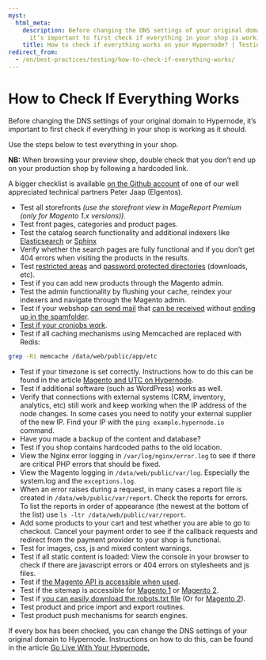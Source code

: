 ```yaml
---
myst:
  html_meta:
    description: Before changing the DNS settings of your original domain to Hypernode,
      it’s important to first check if everything in your shop is working as it should.
    title: How to check if everything works on your Hypernode? | Testing
redirect_from:
  - /en/best-practices/testing/how-to-check-if-everything-works/
---
```


<!-- source: https://support.hypernode.com/en/best-practices/testing/how-to-check-if-everything-works/ -->

# How to Check If Everything Works

Before changing the DNS settings of your original domain to Hypernode, it’s important to first check if everything in your shop is working as it should.

Use the steps below to test everything in your shop.

**NB:** When browsing your preview shop, double check that you don’t end up on your production shop by following a hardcoded link.

A bigger checklist is available [on the Github account](https://gist.github.com/peterjaap/10016278) of one of our well appreciated technical partners Peter Jaap (Elgentos).

- Test all storefronts *(use the storefront view in MageReport Premium (only for Magento 1.x versions)).*
- Test front pages, categories and product pages.
- Test the catalog search functionality and additional indexers like [Elasticsearch](../../best-practices/performance/how-to-improve-your-magento-search.md#elasticsearch) or [Sphinx](../../best-practices/performance/how-to-improve-your-magento-search.md#sphinx)
- Verify whether the search pages are fully functional and if you don’t get 404 errors when visiting the products in the results.
- Test [restricted areas](../../hypernode-platform/nginx/how-to-deny-access-to-locations-and-directories.md) and [password protected directories](../../hypernode-platform/nginx/how-to-protect-your-magento-store-with-a-password-in-nginx.md) (downloads, etc).
- Test if you can add new products through the Magento admin.
- Test the admin functionality by flushing your cache, reindex your indexers and navigate through the Magento admin.
- Test if your webshop [can send mail](../../hypernode-platform/email/policy-for-sending-email-on-hypernode.md) that [can be received](../../ecommerce-applications/magento-2/how-to-set-the-return-path-for-a-magento-2-shop.md) without [ending up in the spamfolder](../../best-practices/email/how-to-prevent-spam-being-sent-from-your-name-or-email-address.md).
- [Test if your cronjobs work](../../hypernode-platform/tools/how-to-use-periodic-tasks-cronjobs-on-hypernode.md).
- Test if all caching mechanisms using Memcached are replaced with Redis:

```bash
grep -Ri memcache /data/web/public/app/etc
```

- Test if your timezone is set correctly. Instructions how to do this can be found in the article [Magento and UTC on Hypernode](../../ecommerce-applications/magento-2/how-to-set-magento-2-x-to-the-utc-timezone.md).
- Test if additional software (such as WordPress) works as well.
- Verify that connections with external systems (CRM, inventory, analytics, etc) still work and keep working when the IP address of the node changes.
  In some cases you need to notify your external supplier of the new IP. Find your IP with the `ping example.hypernode.io` command.
- Have you made a backup of the content and database?
- Test if you shop contains hardcoded paths to the old location.
- View the Nginx error logging in `/var/log/nginx/error.log` to see if there are critical PHP errors that should be fixed.
- View the Magento logging in `/data/web/public/var/log`.
  Especially the system.log and the `exceptions.log`.
- When an error raises during a request, in many cases a report file is created in `/data/web/public/var/report`. Check the reports for errors.
  To list the reports in order of appearance (the newest at the bottom of the list) use `ls -ltr /data/web/public/var/report`.
- Add some products to your cart and test whether you are able to go to checkout.
  Cancel your payment order to see if the callback requests and redirect from the payment provider to your shop is functional.
- Test for images, css, js and mixed content warnings.
- Test if all static content is loaded: View the console in your browser to check if there are javascript errors or 404 errors on stylesheets and js files.
- Test if [the Magento API is accessible when used](../../ecommerce-applications/magento-2/how-to-enable-the-magento-2-api.md).
- Test if the sitemap is accessible for [Magento 1](../../ecommerce-applications/magento-1/how-to-create-a-sitemap-xml-for-magento-1-x.md) or [Magento 2](../../ecommerce-applications/magento-2/how-to-create-a-sitemap-xml-for-magento-2-x.md).
- Test if [you can easily download the robots.txt file](../../ecommerce-applications/magento-1/how-to-create-a-robots-txt-for-your-magento-1-shop.md) (Or for [Magento 2](../../ecommerce-applications/magento-2/how-to-create-a-robots-txt-for-magento-2-x.md)).
- Test product and price import and export routines.
- Test product push mechanisms for search engines.

If every box has been checked, you can change the DNS settings of your original domain to Hypernode. Instructions on how to do this, can be found in the article [Go Live With Your Hypernode.](../../best-practices/testing/how-to-go-live-with-your-hypernode.md)
